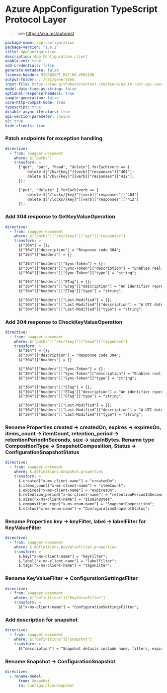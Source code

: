 # Azure AppConfiguration TypeScript Protocol Layer

> see https://aka.ms/autorest

```yaml
package-name: app-configuration
package-version: "1.6.2"
title: AppConfiguration
description: App Configuration client
enable-xml: true
add-credentials: false
generate-metadata: false
license-header: MICROSOFT_MIT_NO_VERSION
output-folder: ../src/generated
input-file: https://raw.githubusercontent.com/Azure/azure-rest-api-specs/main/specification/appconfiguration/data-plane/Microsoft.AppConfiguration/stable/2023-10-01/appconfiguration.json
model-date-time-as-string: false
optional-response-headers: true
sample-generation: false
core-http-compat-mode: true
typescript: true
disable-async-iterators: true
api-version-parameter: choice
v3: true
hide-clients: true
```

### Patch endpoints for exception handling

```yaml
directive:
  - from: swagger-document
    where: $["paths"]
    transform: >
      ["get", "put", "head", "delete"].forEach(verb => {
          delete $["/kv/{key}"][verb]["responses"]["404"];
          delete $["/kv/{key}"][verb]["responses"]["412"];
      });

      ["put", "delete" ].forEach(verb => {
          delete $["/locks/{key}"][verb]["responses"]["404"]
          delete $["/locks/{key}"][verb]["responses"]["412"]
      });
```

### Add 304 response to GetKeyValueOperation

```yaml
directive:
  - from: swagger-document
    where: $["paths"]["/kv/{key}"]["get"]["responses"]
    transform: >
      $["304"] = {};
      $["304"]["description"] = "Response code 304"; 
      $["304"]["headers"] = {}

      $["304"]["headers"]["Sync-Token"] = {};
      $["304"]["headers"]["Sync-Token"]["description"] = "Enables real-time consistency between requests by providing the returned value in the next request made to the server.";
      $["304"]["headers"]["Sync-Token"]["type"] = "string";

      $["304"]["headers"]["ETag"] = {};
      $["304"]["headers"]["ETag"]["description"] = "An identifier representing the returned state of the resource.";
      $["304"]["headers"]["ETag"]["type"] = "string";

      $["304"]["headers"]["Last-Modified"] = {};
      $["304"]["headers"]["Last-Modified"]["description"] = "A UTC datetime that specifies the last time the resource was modified.";
      $["304"]["headers"]["Last-Modified"]["type"] = "string";
```

### Add 304 response to CheckKeyValueOperation

```yaml
directive:
  - from: swagger-document
    where: $["paths"]["/kv/{key}"]["head"]["responses"]
    transform: >
      $["304"] = {};
      $["304"]["description"] = "Response code 304"; 
      $["304"]["headers"] = {}

      $["304"]["headers"]["Sync-Token"] = {};
      $["304"]["headers"]["Sync-Token"]["description"] = "Enables real-time consistency between requests by providing the returned value in the next request made to the server.";
      $["304"]["headers"]["Sync-Token"]["type"] = "string";

      $["304"]["headers"]["ETag"] = {};
      $["304"]["headers"]["ETag"]["description"] = "An identifier representing the returned state of the resource.";
      $["304"]["headers"]["ETag"]["type"] = "string";

      $["304"]["headers"]["Last-Modified"] = {};
      $["304"]["headers"]["Last-Modified"]["description"] = "A UTC datetime that specifies the last time the resource was modified.";
      $["304"]["headers"]["Last-Modified"]["type"] = "string";
```

### Rename Properties created -> createdOn, expires -> expiresOn, items_count -> itemCount, retention_period -> retentionPeriodInSeconds, size -> sizeInBytes. Rename type CompositionType -> SnapshotComposition, Status -> ConfigurationSnapshotStatus

```yaml
directive:
  - from: swagger-document
    where: $.definitions.Snapshot.properties
    transform: >
      $.created["x-ms-client-name"] = "createdOn";
      $.items_count["x-ms-client-name"] = "itemCount";
      $.expires["x-ms-client-name"] = "expiresOn";
      $.retention_period["x-ms-client-name"] = "retentionPeriodInSeconds";
      $.size["x-ms-client-name"] = "sizeInBytes";
      $.composition_type["x-ms-enum-name"] = "SnapshotComposition";
      $.status["x-ms-enum-name"] = "ConfigurationSnapshotStatus";
```
### Rename Properties key -> keyFilter, label -> labelFilter for KeyValueFilter

```yaml
directive:
  - from: swagger-document
    where: $.definitions.KeyValueFilter.properties
    transform: >
      $.key["x-ms-client-name"] = "keyFilter";
      $.label["x-ms-client-name"] = "labelFilter";
      $.tags["x-ms-client-name"] = "tagsFilter";
```

### Rename KeyValueFilter -> ConfigurationSettingsFilter
```yaml
directive:
  - from: swagger-document
    where: $["definitions"]["KeyValueFilter"]
    transform: >
      $["x-ms-client-name"] = "ConfigurationSettingsFilter";
```

### Add description for snapshot
```yaml
directive:
  - from: swagger-document
    where: $["definitions"]["Snapshot"]
    transform: >
      $["description"] = "Snapshot details include name, filters, expiresOn, sizeInBytes, status, itemCount, and more";

```

### Rename Snapshot -> ConfigurationSnapshot
```yaml
directive:
  - rename-model:
      from: Snapshot
      to: ConfigurationSnapshot
```
